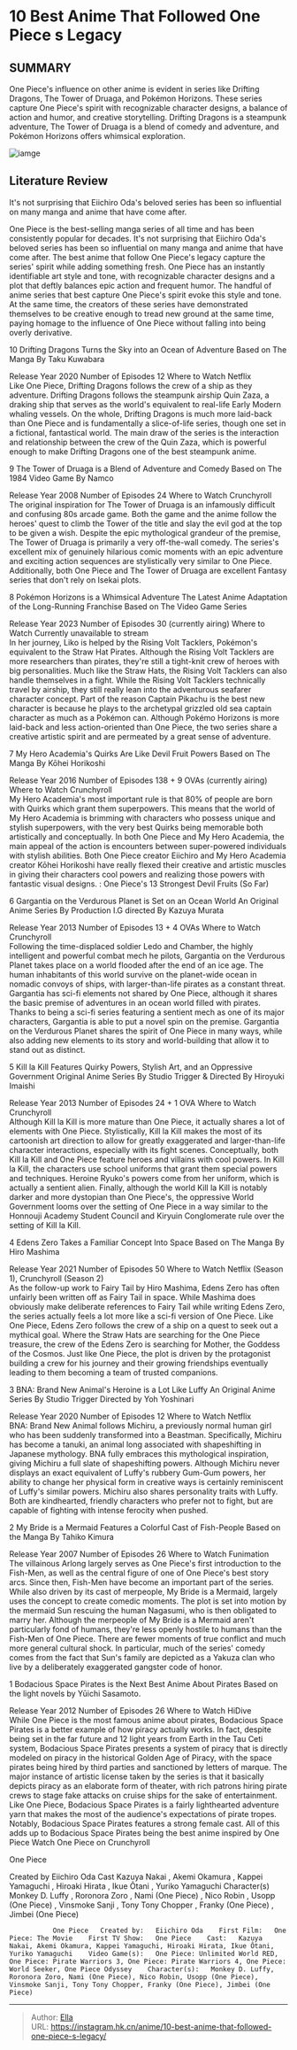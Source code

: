 # 10 Best Anime That Followed One Piece s Legacy


## SUMMARY 


 One Piece&#39;s influence on other anime is evident in series like Drifting Dragons, The Tower of Druaga, and Pokémon Horizons. 
 These series capture One Piece&#39;s spirit with recognizable character designs, a balance of action and humor, and creative storytelling. 
 Drifting Dragons is a steampunk adventure, The Tower of Druaga is a blend of comedy and adventure, and Pokémon Horizons offers whimsical exploration. 

![iamge](https://static1.srcdn.com/wordpress/wp-content/uploads/2023/11/10-best-anime-that-followed-one-piece-s-legacy.jpg)

## Literature Review

It&#39;s not surprising that Eiichiro Oda&#39;s beloved series has been so influential on many manga and anime that have come after. 




One Piece is the best-selling manga series of all time and has been consistently popular for decades. It&#39;s not surprising that Eiichiro Oda&#39;s beloved series has been so influential on many manga and anime that have come after. The best anime that follow One Piece&#39;s legacy capture the series&#39; spirit while adding something fresh.
One Piece has an instantly identifiable art style and tone, with recognizable character designs and a plot that deftly balances epic action and frequent humor. The handful of anime series that best capture One Piece&#39;s spirit evoke this style and tone. At the same time, the creators of these series have demonstrated themselves to be creative enough to tread new ground at the same time, paying homage to the influence of One Piece without falling into being overly derivative.









 








 10  Drifting Dragons Turns the Sky into an Ocean of Adventure 
Based on The Manga By Taku Kuwabara


 







  Release Year   2020    Number of Episodes   12    Where to Watch   Netflix    
Like One Piece, Drifting Dragons follows the crew of a ship as they adventure. Drifting Dragons follows the steampunk airship Quin Zaza, a draking ship that serves as the world&#39;s equivalent to real-life Early Modern whaling vessels. On the whole, Drifting Dragons is much more laid-back than One Piece and is fundamentally a slice-of-life series, though one set in a fictional, fantastical world. The main draw of the series is the interaction and relationship between the crew of the Quin Zaza, which is powerful enough to make Drifting Dragons one of the best steampunk anime.





 9  The Tower of Druaga is a Blend of Adventure and Comedy 
Based on The 1984 Video Game By Namco
        

  Release Year   2008    Number of Episodes   24    Where to Watch   Crunchyroll    
The original inspiration for The Tower of Druaga is an infamously difficult and confusing 80s arcade game. Both the game and the anime follow the heroes&#39; quest to climb the Tower of the title and slay the evil god at the top to be given a wish. Despite the epic mythological grandeur of the premise, The Tower of Druaga is primarily a very off-the-wall comedy. The series&#39;s excellent mix of genuinely hilarious comic moments with an epic adventure and exciting action sequences are stylistically very similar to One Piece. Additionally, both One Piece and The Tower of Druaga are excellent Fantasy series that don&#39;t rely on Isekai plots.





 8  Pokémon Horizons is a Whimsical Adventure 
The Latest Anime Adaptation of the Long-Running Franchise Based on The Video Game Series
        

  Release Year   2023    Number of Episodes   30 (currently airing)    Where to Watch   Currently unavailable to stream    
In her journey, Liko is helped by the Rising Volt Tacklers, Pokémon&#39;s equivalent to the Straw Hat Pirates. Although the Rising Volt Tacklers are more researchers than pirates, they&#39;re still a tight-knit crew of heroes with big personalities. Much like the Straw Hats, the Rising Volt Tacklers can also handle themselves in a fight. While the Rising Volt Tacklers technically travel by airship, they still really lean into the adventurous seafarer character concept. Part of the reason Captain Pikachu is the best new character is because he plays to the archetypal grizzled old sea captain character as much as a Pokémon can. Although Pokémo Horizons is more laid-back and less action-oriented than One Piece, the two series share a creative artistic spirit and are permeated by a great sense of adventure.





 7  My Hero Academia&#39;s Quirks Are Like Devil Fruit Powers 
Based on The Manga By Kōhei Horikoshi


 







  Release Year   2016    Number of Episodes   138 &#43; 9 OVAs (currently airing)    Where to Watch   Crunchyroll    
My Hero Academia&#39;s most important rule is that 80% of people are born with Quirks which grant them superpowers. This means that the world of My Hero Academia is brimming with characters who possess unique and stylish superpowers, with the very best Quirks being memorable both artistically and conceptually. In both One Piece and My Hero Academia, the main appeal of the action is encounters between super-powered individuals with stylish abilities. Both One Piece creator Eiichiro and My Hero Academia creator Kōhei Horikoshi have really flexed their creative and artistic muscles in giving their characters cool powers and realizing those powers with fantastic visual designs.
 : One Piece&#39;s 13 Strongest Devil Fruits (So Far)





 6  Gargantia on the Verdurous Planet is Set on an Ocean World 
An Original Anime Series By Production I.G directed By Kazuya Murata
        

  Release Year   2013    Number of Episodes   13 &#43; 4 OVAs    Where to Watch   Crunchyroll    
Following the time-displaced soldier Ledo and Chamber, the highly intelligent and powerful combat mech he pilots, Gargantia on the Verdurous Planet takes place on a world flooded after the end of an ice age. The human inhabitants of this world survive on the planet-wide ocean in nomadic convoys of ships, with larger-than-life pirates as a constant threat. Gargantia has sci-fi elements not shared by One Piece, although it shares the basic premise of adventures in an ocean world filled with pirates. Thanks to being a sci-fi series featuring a sentient mech as one of its major characters, Gargantia is able to put a novel spin on the premise. Gargantia on the Verdurous Planet shares the spirit of One Piece in many ways, while also adding new elements to its story and world-building that allow it to stand out as distinct.





 5  Kill la Kill Features Quirky Powers, Stylish Art, and an Oppressive Government 
Original Anime Series By Studio Trigger &amp; Directed By Hiroyuki Imaishi
        

  Release Year   2013    Number of Episodes   24 &#43; 1 OVA    Where to Watch   Crunchyroll    
Although Kill la Kill is more mature than One Piece, it actually shares a lot of elements with One Piece. Stylistically, Kill la Kill makes the most of its cartoonish art direction to allow for greatly exaggerated and larger-than-life character interactions, especially with its fight scenes. Conceptually, both Kill la Kill and One Piece feature heroes and villains with cool powers. In Kill la Kill, the characters use school uniforms that grant them special powers and techniques. Heroine Ryuko&#39;s powers come from her uniform, which is actually a sentient alien. Finally, although the world Kill la Kill is notably darker and more dystopian than One Piece&#39;s, the oppressive World Government looms over the setting of One Piece in a way similar to the Honnouji Academy Student Council and Kiryuin Conglomerate rule over the setting of Kill la Kill.





 4  Edens Zero Takes a Familiar Concept Into Space 
Based on The Manga By Hiro Mashima
        

  Release Year   2021    Number of Episodes   50    Where to Watch   Netflix (Season 1), Crunchyroll (Season 2)    
As the follow-up work to Fairy Tail by Hiro Mashima, Edens Zero has often unfairly been written off as Fairy Tail in space. While Mashima does obviously make deliberate references to Fairy Tail while writing Edens Zero, the series actually feels a lot more like a sci-fi version of One Piece. Like One Piece, Edens Zero follows the crew of a ship on a quest to seek out a mythical goal. Where the Straw Hats are searching for the One Piece treasure, the crew of the Edens Zero is searching for Mother, the Goddess of the Cosmos. Just like One Piece, the plot is driven by the protagonist building a crew for his journey and their growing friendships eventually leading to them becoming a team of trusted companions.





 3  BNA: Brand New Animal&#39;s Heroine is a Lot Like Luffy 
An Original Anime Series By Studio Trigger Directed by Yoh Yoshinari
        

  Release Year   2020    Number of Episodes   12    Where to Watch   Netflix    
BNA: Brand New Animal follows Michiru, a previously normal human girl who has been suddenly transformed into a Beastman. Specifically, Michiru has become a tanuki, an animal long associated with shapeshifting in Japanese mythology. BNA fully embraces this mythological inspiration, giving Michiru a full slate of shapeshifting powers. Although Michiru never displays an exact equivalent of Luffy&#39;s rubbery Gum-Gum powers, her ability to change her physical form in creative ways is certainly reminiscent of Luffy&#39;s similar powers. Michiru also shares personality traits with Luffy. Both are kindhearted, friendly characters who prefer not to fight, but are capable of fighting with intense ferocity when pushed.





 2  My Bride is a Mermaid Features a Colorful Cast of Fish-People 
Based on the Manga By Tahiko Kimura
        

  Release Year   2007    Number of Episodes   26    Where to Watch   Funimation    
The villainous Arlong largely serves as One Piece&#39;s first introduction to the Fish-Men, as well as the central figure of one of One Piece&#39;s best story arcs. Since then, Fish-Men have become an important part of the series. While also driven by its cast of merpeople, My Bride is a Mermaid, largely uses the concept to create comedic moments. The plot is set into motion by the mermaid Sun rescuing the human Nagasumi, who is then obligated to marry her. Although the merpeople of My Bride is a Mermaid aren&#39;t particularly fond of humans, they&#39;re less openly hostile to humans than the Fish-Men of One Piece. There are fewer moments of true conflict and much more general cultural shock. In particular, much of the series&#39; comedy comes from the fact that Sun&#39;s family are depicted as a Yakuza clan who live by a deliberately exaggerated gangster code of honor.





 1  Bodacious Space Pirates is the Next Best Anime About Pirates 
Based on the light novels by Yūichi Sasamoto.


 







  Release Year   2012    Number of Episodes   26    Where to Watch   HiDive    
While One Piece is the most famous anime about pirates, Bodacious Space Pirates is a better example of how piracy actually works. In fact, despite being set in the far future and 12 light years from Earth in the Tau Ceti system, Bodacious Space Pirates presents a system of piracy that is directly modeled on piracy in the historical Golden Age of Piracy, with the space pirates being hired by third parties and sanctioned by letters of marque. The major instance of artistic license taken by the series is that it basically depicts piracy as an elaborate form of theater, with rich patrons hiring pirate crews to stage fake attacks on cruise ships for the sake of entertainment. Like One Piece, Bodacious Space Pirates is a fairly lighthearted adventure yarn that makes the most of the audience&#39;s expectations of pirate tropes. Notably, Bodacious Space Pirates features a strong female cast. All of this adds up to Bodacious Space Pirates being the best anime inspired by One Piece
Watch One Piece on Crunchyroll
        


  One Piece  


  Created by    Eiichiro Oda     Cast    Kazuya Nakai , Akemi Okamura , Kappei Yamaguchi , Hiroaki Hirata , Ikue Ôtani , Yuriko Yamaguchi     Character(s)    Monkey D. Luffy , Roronora Zoro , Nami (One Piece) , Nico Robin , Usopp (One Piece) , Vinsmoke Sanji , Tony Tony Chopper , Franky (One Piece) , Jimbei (One Piece)    


               One Piece   Created by:   Eiichiro Oda    First Film:   One Piece: The Movie    First TV Show:   One Piece    Cast:   Kazuya Nakai, Akemi Okamura, Kappei Yamaguchi, Hiroaki Hirata, Ikue Ôtani, Yuriko Yamaguchi    Video Game(s):   One Piece: Unlimited World RED, One Piece: Pirate Warriors 3, One Piece: Pirate Warriors 4, One Piece: World Seeker, One Piece Odyssey    Character(s):   Monkey D. Luffy, Roronora Zoro, Nami (One Piece), Nico Robin, Usopp (One Piece), Vinsmoke Sanji, Tony Tony Chopper, Franky (One Piece), Jimbei (One Piece)      

---

> Author: [Ella](https://instagram.hk.cn/)  
> URL: https://instagram.hk.cn/anime/10-best-anime-that-followed-one-piece-s-legacy/  

